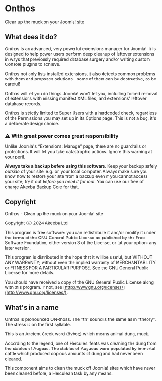 # Onthos

Clean up the muck on your Joomla! site

## What does it do?

Onthos is an advanced, very powerful extensions manager for Joomla!. It is designed to help power users perform deep cleanup of leftover extensions in ways that previously required database surgery and/or writing custom Console plugins to achieve. 

Onthos not only lists installed extensions, it also detects common problems with them and proposes solutions – some of them can be destructive, so be careful!

Onthos will let you do things Joomla! won't let you, including forced removal of extensions with missing manifest XML files, and extensions' leftover database records.

Onthos is strictly limited to Super Users with a hardcoded check, regardless of the Permissions you may set up in its Options page. This is not a bug, it's a deliberate design choice.

### ⚠️ With great power comes great responsibility

Unlike Joomla's “Extensions: Manage” page, there are no guardrails or protections. It will let you take catastrophic actions. Ignore this warning at your peril.

**Always take a backup before using this software**. Keep your backup safely _outside_ of your site, e.g. on your local computer. Always make sure you know how to restore your site from a backup even if you cannot access your site; try it out _before you need it for real_. You can use our free of charge Akeeba Backup Core for that.

## Copyright

Onthos - Clean up the muck on your Joomla! site

Copyright (C) 2024  Akeeba Ltd

This program is free software: you can redistribute it and/or modify it under the terms of the GNU General Public License as published by the Free Software Foundation, either version 3 of the License, or (at your option) any later version.

This program is distributed in the hope that it will be useful, but WITHOUT ANY WARRANTY; without even the implied warranty of MERCHANTABILITY or FITNESS FOR A PARTICULAR PURPOSE. See the GNU General Public License for more details.

You should have received a copy of the GNU General Public License along with this program.  If not, see [http://www.gnu.org/licenses/](http://www.gnu.org/licenses/).

## What's in a name

Onthos is pronounced ON-thoss. The "th" sound is the same as in "theory". The stress is on the first syllable.

This is an Ancient Greek word (ὄνθος) which means animal dung, muck.

According to the legend, one of Hercules' feats was cleaning the dung from the stables of Augeas. The stables of Augueas were populated by immortal cattle which produced copious amounts of dung and had never been cleaned.

This component aims to clean the muck off Joomla! sites which have never been cleaned before, a Herculean task by any means.